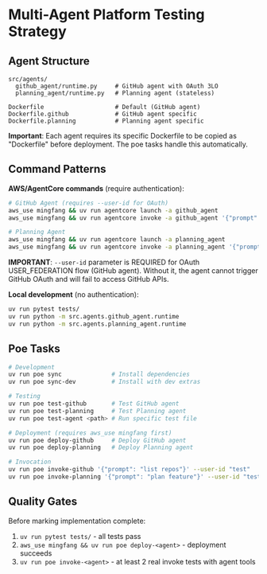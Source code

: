 # Multi-Agent Platform Testing Strategy

## Agent Structure

```
src/agents/
  github_agent/runtime.py     # GitHub agent with OAuth 3LO
  planning_agent/runtime.py   # Planning agent (stateless)

Dockerfile                    # Default (GitHub agent)
Dockerfile.github             # GitHub agent specific
Dockerfile.planning           # Planning agent specific
```

**Important**: Each agent requires its specific Dockerfile to be copied as "Dockerfile" before deployment. The poe tasks handle this automatically.

## Command Patterns

**AWS/AgentCore commands** (require authentication):
```bash
# GitHub Agent (requires --user-id for OAuth)
aws_use mingfang && uv run agentcore launch -a github_agent
aws_use mingfang && uv run agentcore invoke -a github_agent '{"prompt": "list my repos"}' --user-id "test"

# Planning Agent
aws_use mingfang && uv run agentcore launch -a planning_agent
aws_use mingfang && uv run agentcore invoke -a planning_agent '{"prompt": "plan auth feature"}' --user-id "test"
```

**IMPORTANT**: `--user-id` parameter is REQUIRED for OAuth USER_FEDERATION flow (GitHub agent).
Without it, the agent cannot trigger GitHub OAuth and will fail to access GitHub APIs.

**Local development** (no authentication):
```bash
uv run pytest tests/
uv run python -m src.agents.github_agent.runtime
uv run python -m src.agents.planning_agent.runtime
```

## Poe Tasks

```bash
# Development
uv run poe sync              # Install dependencies
uv run poe sync-dev          # Install with dev extras

# Testing
uv run poe test-github       # Test GitHub agent
uv run poe test-planning     # Test Planning agent
uv run poe test-agent <path> # Run specific test file

# Deployment (requires aws_use mingfang first)
uv run poe deploy-github     # Deploy GitHub agent
uv run poe deploy-planning   # Deploy Planning agent

# Invocation
uv run poe invoke-github '{"prompt": "list repos"}' --user-id "test"
uv run poe invoke-planning '{"prompt": "plan feature"}' --user-id "test"
```

## Quality Gates

Before marking implementation complete:
1. `uv run pytest tests/` - all tests pass
2. `aws_use mingfang && uv run poe deploy-<agent>` - deployment succeeds
3. `uv run poe invoke-<agent>` - at least 2 real invoke tests with agent tools